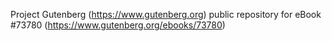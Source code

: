 Project Gutenberg (https://www.gutenberg.org) public repository for
eBook #73780 (https://www.gutenberg.org/ebooks/73780)
